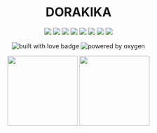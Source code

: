 <h1 align="center">DORAKIKA</h1>
<div align="center">
  <img src="https://img.shields.io/badge/-HTML5-E34F26?style=for-the-badge&logo=html5&logoColor=white" /> 
  <img src="https://img.shields.io/badge/-CSS3-1572B6?style=for-the-badge&logo=css3&logoColor=white" /> 
  <img src="https://img.shields.io/badge/-JavaScript-f1e05b?style=for-the-badge&logo=javascript&logoColor=white" />
  <img src="https://img.shields.io/badge/-VUE-42b883?style=for-the-badge&logo=vue.js&logoColor=white" />
  <img src="https://img.shields.io/badge/-NODE-42b883?style=for-the-badge&logo=node.js&logoColor=white" />
  <img src="https://img.shields.io/badge/-PYTHON-1572B6?style=for-the-badge&logo=python&logoColor=white" />
  <img src="https://img.shields.io/badge/-ASTRO-E34F26?style=for-the-badge&logo=astro&logoColor=white" />
  <img src="https://img.shields.io/badge/-MARKDOWN-1572B6?style=for-the-badge&logo=markdown&logoColor=white" />
</div>
<p align="center">
    <img src="https://forthebadge.com/images/badges/built-with-love.svg" alt="built with love badge" />
    <img src="https://forthebadge.com/images/badges/powered-by-oxygen.svg" alt="powered by oxygen" />
</p>

<div align="center">
  <img height="160" src="https://github-readme-stats.vercel.app/api/top-langs/?username=DORAKIKA&layout=compact&hide_border=true&langs_count=10&theme=dark">
  <img height="160" src="https://github-readme-streak-stats.herokuapp.com/?user=DORAKIKA&theme=dark&hide_border=true" />
</div>

